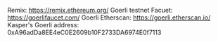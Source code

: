 Remix: https://remix.ethereum.org/
Goerli testnet Facuet: https://goerlifaucet.com/
Goerli Etherscan: https://goerli.etherscan.io/
Kasper's Goerli address: 0xA96adDa8EE4eC0E2609b10F2733DA6974E0f7113
